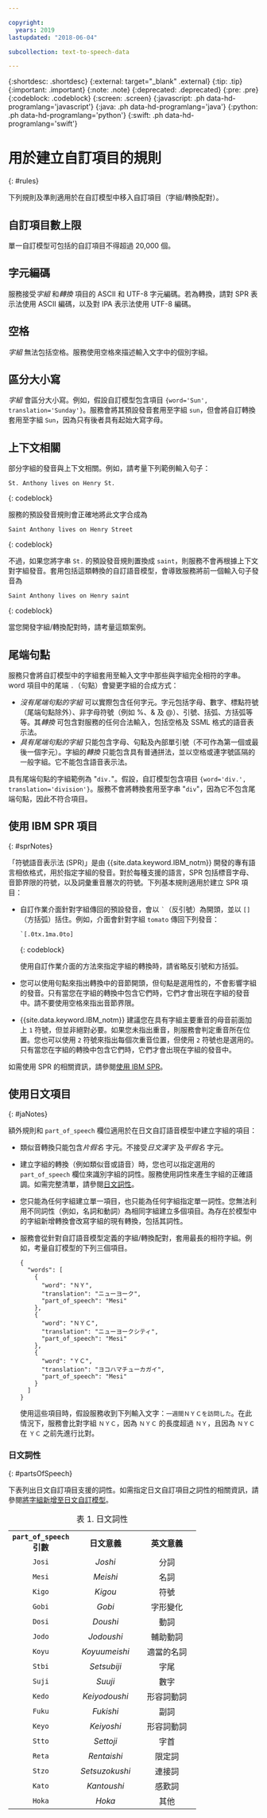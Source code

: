 ```yaml
---

copyright:
  years: 2019
lastupdated: "2018-06-04"

subcollection: text-to-speech-data

---
```


{:shortdesc: .shortdesc}
{:external: target="_blank" .external}
{:tip: .tip}
{:important: .important}
{:note: .note}
{:deprecated: .deprecated}
{:pre: .pre}
{:codeblock: .codeblock}
{:screen: .screen}
{:javascript: .ph data-hd-programlang='javascript'}
{:java: .ph data-hd-programlang='java'}
{:python: .ph data-hd-programlang='python'}
{:swift: .ph data-hd-programlang='swift'}

# 用於建立自訂項目的規則
{: #rules}

下列規則及準則適用於在自訂模型中移入自訂項目（字組/轉換配對）。

## 自訂項目數上限

單一自訂模型可包括的自訂項目不得超過 20,000 個。

## 字元編碼

服務接受*字組* 和*轉換* 項目的 ASCII 和 UTF-8 字元編碼。若為轉換，請對 SPR 表示法使用 ASCII 編碼，以及對 IPA 表示法使用 UTF-8 編碼。

## 空格

*字組* 無法包括空格。服務使用空格來描述輸入文字中的個別字組。

## 區分大小寫

*字組* 會區分大小寫。例如，假設自訂模型包含項目 `{word='Sun', translation='Sunday'}`。服務會將其預設發音套用至字組 `sun`，但會將自訂轉換套用至字組 `Sun`，因為只有後者具有起始大寫字母。


## 上下文相關

部分字組的發音與上下文相關。例如，請考量下列範例輸入句子：

```
St. Anthony lives on Henry St.
```
{: codeblock}

服務的預設發音規則會正確地將此文字合成為

```
Saint Anthony lives on Henry Street
```
{: codeblock}

不過，如果您將字串 `St.` 的預設發音規則置換成 `saint`，則服務不會再根據上下文對字組發音。套用包括這類轉換的自訂語音模型，會導致服務將前一個輸入句子發音為

```
Saint Anthony lives on Henry saint
```
{: codeblock}

當您開發字組/轉換配對時，請考量這類案例。

## 尾端句點

服務只會將自訂模型中的字組套用至輸入文字中那些與字組完全相符的字串。word 項目中的尾端 `.`（句點）會變更字組的合成方式：

-   *沒有尾端句點的字組* 可以實際包含任何字元。字元包括字母、數字、標點符號（尾端句點除外）、非字母符號（例如 %、&amp; 及 @）、引號、括弧、方括弧等等。其*轉換* 可包含對服務的任何合法輸入，包括空格及 SSML 格式的語音表示法。
-   *具有尾端句點的字組* 只能包含字母、句點及內部單引號（不可作為第一個或最後一個字元）。字組的*轉換* 只能包含具有普通拼法，並以空格或連字號區隔的一般字組。它不能包含語音表示法。

具有尾端句點的字組範例為 "`div.`"。假設，自訂模型包含項目 `{word='div.', translation='division'}`。服務不會將轉換套用至字串 "`div`"，因為它不包含尾端句點，因此不符合項目。

## 使用 IBM SPR 項目
{: #sprNotes}

「符號語音表示法 (SPR)」是由 {{site.data.keyword.IBM_notm}} 開發的專有語言相依格式，用於指定字組的發音。對於每種支援的語言，SPR 包括標音字母、音節界限的符號，以及詞彙重音層次的符號。下列基本規則適用於建立 SPR 項目：

-   自訂作業介面針對字組傳回的預設發音，會以 <code>&#96;</code>（反引號）為開頭，並以 `[]`（方括弧）括住。例如，介面會針對字組 `tomato` 傳回下列發音：

    ```xml
    `[.0tx.1ma.0to]
    ```
    {: codeblock}

    使用自訂作業介面的方法來指定字組的轉換時，請省略反引號和方括弧。
-   您可以使用句點來指出轉換中的音節開頭，但句點是選用性的，不會影響字組的發音。只有當您在字組的轉換中包含它們時，它們才會出現在字組的發音中。請不要使用空格來指出音節界限。
-   {{site.data.keyword.IBM_notm}} 建議您在具有字組主要重音的母音前面加上 `1` 符號，但並非絕對必要。如果您未指出重音，則服務會判定重音所在位置。您也可以使用 `2` 符號來指出每個次重音位置，但使用 `2` 符號也是選用的。只有當您在字組的轉換中包含它們時，它們才會出現在字組的發音中。

如需使用 SPR 的相關資訊，請參閱[使用 IBM SPR](/docs/services/text-to-speech-data?topic=text-to-speech-data-sprs)。

## 使用日文項目
{: #jaNotes}

額外規則和 `part_of_speech` 欄位適用於在日文自訂語音模型中建立字組的項目：

-   類似音轉換只能包含*片假名* 字元。不接受*日文漢字* 及*平假名* 字元。
-   建立字組的轉換（例如類似音或語音）時，您也可以指定選用的 `part_of_speech` 欄位來識別字組的詞性。服務使用詞性來產生字組的正確語調。如需完整清單，請參閱[日文詞性](#partsOfSpeech)。
-   您只能為任何字組建立單一項目，也只能為任何字組指定單一詞性。您無法利用不同詞性（例如，名詞和動詞）為相同字組建立多個項目。為存在於模型中的字組新增轉換會改寫字組的現有轉換，包括其詞性。
-   服務會從針對自訂語音模型定義的字組/轉換配對，套用最長的相符字組。例如，考量自訂模型的下列三個項目。

    <pre><code>{
      "words": [
        {
          "word": "&#65326;&#65337;",
          "translation": "&#12491;&#12517;&#12540;&#12520;&#12540;&#12463;",
          "part_of_speech": "Mesi"
        },
        {
          "word": "&#65326;&#65337;&#65315;",
          "translation": "&#12491;&#12517;&#12540;&#12520;&#12540;&#12463;&#12471;&#12486;&#12451;",
          "part_of_speech": "Mesi"
        },
        {
          "word": "&#65337;&#65315;",
          "translation": "&#12520;&#12467;&#12495;&#12510;&#12481;&#12517;&#12540;&#12459;&#12460;&#12452;",
          "part_of_speech": "Mesi"
        }
      ]
    }</code></pre>

    使用這些項目時，假設服務收到下列輸入文字：<code>&#19968;&#36913;&#38291;&#65326;&#65337;&#65315;&#12434;&#35370;&#21839;&#12375;&#12383;</code>。在此情況下，服務會比對字組 <code>&#65326;&#65337;&#65315;</code>，因為 <code>&#65326;&#65337;&#65315;</code> 的長度超過 <code>&#65326;&#65337;</code>，且因為 <code>&#65326;&#65337;&#65315;</code> 在 <code>&#65337;&#65315;</code> 之前先進行比對。

### 日文詞性
{: #partsOfSpeech}

下表列出日文自訂項目支援的詞性。如需指定日文自訂項目之詞性的相關資訊，請參閱[將字組新增至日文自訂模型](/docs/services/text-to-speech-data?topic=text-to-speech-data-customWords#cuJapaneseAdd)。

<table style="width:75%">
  <caption>表 1. 日文詞性</caption>
  <tr>
    <th style="text-align:center"><code>part_of_speech</code> 引數</th>
    <th style="text-align:center; width:35%">日文意義</th>
    <th style="text-align:center; width:35%">英文意義</th>
  </tr>
  <tr>
    <td style="text-align:center"><code>Josi</code></td>
    <td style="text-align:center"><em>Joshi</em></td>
    <td style="text-align:center">分詞</td>
  </tr>
  <tr>
    <td style="text-align:center"><code>Mesi</code></td>
    <td style="text-align:center"><em>Meishi</em></td>
    <td style="text-align:center">名詞</td>
  </tr>
  <tr>
    <td style="text-align:center"><code>Kigo</code></td>
    <td style="text-align:center"><em>Kigou</em></td>
    <td style="text-align:center">符號</td>
  </tr>
  <tr>
    <td style="text-align:center"><code>Gobi</code></td>
    <td style="text-align:center"><em>Gobi</em></td>
    <td style="text-align:center">字形變化</td>
  </tr>
  <tr>
    <td style="text-align:center"><code>Dosi</code></td>
    <td style="text-align:center"><em>Doushi</em></td>
    <td style="text-align:center">動詞</td>
  </tr>
  <tr>
    <td style="text-align:center"><code>Jodo</code></td>
    <td style="text-align:center"><em>Jodoushi</em></td>
    <td style="text-align:center">輔助動詞</td>
  </tr>
  <tr>
    <td style="text-align:center"><code>Koyu</code></td>
    <td style="text-align:center"><em>Koyuumeishi</em></td>
    <td style="text-align:center">適當的名詞</td>
  </tr>
  <tr>
    <td style="text-align:center"><code>Stbi</code></td>
    <td style="text-align:center"><em>Setsubiji</em></td>
    <td style="text-align:center">字尾</td>
  </tr>
  <tr>
    <td style="text-align:center"><code>Suji</code></td>
    <td style="text-align:center"><em>Suuji</em></td>
    <td style="text-align:center">數字</td>
  </tr>
  <tr>
    <td style="text-align:center"><code>Kedo</code></td>
    <td style="text-align:center"><em>Keiyodoushi</em></td>
    <td style="text-align:center">形容詞動詞</td>
  </tr>
  <tr>
    <td style="text-align:center"><code>Fuku</code></td>
    <td style="text-align:center"><em>Fukishi</em></td>
    <td style="text-align:center">副詞</td>
  </tr>
  <tr>
    <td style="text-align:center"><code>Keyo</code></td>
    <td style="text-align:center"><em>Keiyoshi</em></td>
    <td style="text-align:center">形容詞動詞</td>
  </tr>
  <tr>
    <td style="text-align:center"><code>Stto</code></td>
    <td style="text-align:center"><em>Settoji</em></td>
    <td style="text-align:center">字首</td>
  </tr>
  <tr>
    <td style="text-align:center"><code>Reta</code></td>
    <td style="text-align:center"><em>Rentaishi</em></td>
    <td style="text-align:center">限定詞</td>
  </tr>
  <tr>
    <td style="text-align:center"><code>Stzo</code></td>
    <td style="text-align:center"><em>Setsuzokushi</em></td>
    <td style="text-align:center">連接詞</td>
  </tr>
  <tr>
    <td style="text-align:center"><code>Kato</code></td>
    <td style="text-align:center"><em>Kantoushi</em></td>
    <td style="text-align:center">感歎詞</td>
  </tr>
  <tr>
    <td style="text-align:center"><code>Hoka</code></td>
    <td style="text-align:center"><em>Hoka</em></td>
    <td style="text-align:center">其他</td>
  </tr>
</table>
